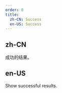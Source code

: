 ```yaml
---
order: 0
title:
  zh-CN: Success
  en-US: Success
---
```


## zh-CN

成功的结果。

## en-US

Show successful results.